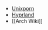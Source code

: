 
- [Unixporn](https://www.reddit.com/r/unixporn/)
- [Hyprland](https://hyprland.org/)
- [[Arch Wiki]]